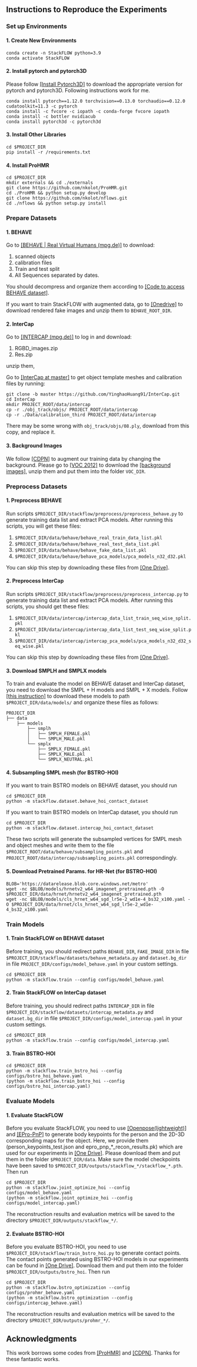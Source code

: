 ## Instructions to Reproduce the Experiments

### Set up Environments

#### 1. Create New Environments

```
conda create -n StackFLOW python=3.9
conda activate StackFLOW
```

#### 2. Install pytorch and pytorch3D

Please follow [[Install Pytorch3D]](https://github.com/facebookresearch/pytorch3d/blob/main/INSTALL.md) to download the appropriate version for pytorch and pytorch3D. Following instructions work for me.

```
conda install pytorch==1.12.0 torchvision==0.13.0 torchaudio==0.12.0 cudatoolkit=11.3 -c pytorch
conda install -c fvcore -c iopath -c conda-forge fvcore iopath
conda install -c bottler nvidiacub
conda install pytorch3d -c pytorch3d
```

#### 3. Install Other Libraries

```
cd $PROJECT_DIR
pip install -r /requirements.txt
```

#### 4. Install ProHMR

```
cd $PROJECT_DIR
mkdir externals && cd ./externals
git clone https://github.com/nkolot/ProHMR.git
cd ./ProHMR && python setup.py develop
git clone https://github.com/nkolot/nflows.git 
cd ./nflows && python setup.py install
```

### Prepare Datasets

#### 1. BEHAVE

Go to [[BEHAVE | Real Virtual Humans (mpg.de)]](https://virtualhumans.mpi-inf.mpg.de/behave/license.html) to download:

1. scanned objects
2. calibration files
3. Train and test split
4. All Sequences separated by dates.

You should decompress and organize them according to [[Code to access BEHAVE dataset]](https://github.com/xiexh20/behave-dataset).

If you want to train StackFLOW with augmented data, go to [[Onedrive]](https://shanghaitecheducn-my.sharepoint.com/:f:/g/personal/huochf_shanghaitech_edu_cn/Ehb3XsrhnxtMmbziYUPlyKsBOQMdL8BtMTxqUoQXXK8Wrg?e=IylOnn) to download rendered fake images and unzip them to `BEHAVE_ROOT_DIR`.

#### 2. InterCap

Go to [[INTERCAP (mpg.de)]](https://intercap.is.tue.mpg.de/download.php) to log in and download:

1. RGBD_images.zip
2. Res.zip

unzip them, 

Go to [[InterCap at master]](https://github.com/YinghaoHuang91/InterCap/tree/master) to get object template meshes and calibration files by running:

```
git clone -b master https://github.com/YinghaoHuang91/InterCap.git
cd InterCap
mkdir PROJECT_ROOT/data/intercap
cp -r ./obj_track/objs/ PROJECT_ROOT/data/intercap
cp -r ./Data/calibration_third PROJECT_ROOT/data/intercap
```

There may be some wrong with `obj_track/objs/08.ply`, download from this copy, and replace it.

#### 3. Background Images

We follow [[CDPN]](https://github.com/LZGMatrix/CDPN_ICCV2019_ZhigangLi) to augment our training data by changing the background. Please go to [[VOC 2012]](http://host.robots.ox.ac.uk/pascal/VOC/index.html) to download the [[background images]](http://host.robots.ox.ac.uk/pascal/VOC/voc2012/VOCtrainval_11-May-2012.tar), unzip them and put them into the folder `VOC_DIR`.

### Preprocess Datasets

#### 1. Preprocess BEHAVE

Run scripts `$PROJECT_DIR/stackflow/preprocess/preprocess_behave.py` to generate training data list and extract PCA models. After running this scripts, you will get these files:

1. `$PROJECT_DIR/data/behave/behave_real_train_data_list.pkl`
2. `$PROJECT_DIR/data/behave/behave_real_test_data_list.pkl`
3. `$PROJECT_DIR/data/behave/behave_fake_data_list.pkl`
4. `$PROJECT_DIR/data/behave/behave_pca_models/pca_models_n32_d32.pkl`

You can skip this step by downloading these files from [[One Drive]](https://shanghaitecheducn-my.sharepoint.com/:f:/g/personal/huochf_shanghaitech_edu_cn/EkDEAudBnVxMknCx0JpO6iEB2Jk13A3KtENLib7XkDP3bA?e=8mt1ui).

#### 2. Preprocess InterCap

Run scripts `$PROJECT_DIR/stackflow/preprocess/preprocess_intercap.py` to generate training data list and extract PCA models. After running this scripts, you should get these files:

1. `$PROJECT_DIR/data/intercap/intercap_data_list_train_seq_wise_split.pkl`
2. `$PROJECT_DIR/data/intercap/intercap_data_list_test_seq_wise_split.pkl`
3. `$PROJECT_DIR/data/intercap/intercap_pca_models/pca_models_n32_d32_seq_wise.pkl`

You can skip this step by downloading these files from [[One Drive]](https://shanghaitecheducn-my.sharepoint.com/:f:/g/personal/huochf_shanghaitech_edu_cn/EkDEAudBnVxMknCx0JpO6iEB2Jk13A3KtENLib7XkDP3bA?e=8mt1ui).

#### 3. Download SMPLH and SMPLX models

To train and evaluate the model on BEHAVE dataset and InterCap dataset, you need to download the SMPL + H models and SMPL + X models. Follow [[this instruction]](https://github.com/vchoutas/smplx) to download these models to path `$PROJECT_DIR/data/models/` and organize these files as follows:

```
PROJECT_DIR
├── data
    ├── models
        ├── smplh
        │   ├── SMPLH_FEMALE.pkl
        │   └── SMPLH_MALE.pkl
        └── smplx
            ├── SMPLX_FEMALE.pkl
            ├── SMPLX_MALE.pkl
            └── SMPLX_NEUTRAL.pkl
```

#### 4. Subsampling SMPL mesh (for BSTRO-HOI)

If you want to train BSTRO models on BEHAVE dataset, you should run

```
cd $PROJECT_DIR
python -m stackflow.dataset.behave_hoi_contact_dataset
```

If you want to train BSTRO models on InterCap dataset, you should run

```
cd $PROJECT_DIR
python -m stackflow.dataset.intercap_hoi_contact_dataset
```

These two scripts will generate the subsampled vertices for SMPL mesh and object meshes and write them to the file `$PROJECT_ROOT/data/behave/subsampling_points.pkl` and `PROJECT_ROOT/data/intercap/subsampling_points.pkl` correspondingly.

#### 5. Download Pretrained Params. for HR-Net (for BSTRO-HOI)

```
BLOB='https://datarelease.blob.core.windows.net/metro'
wget -nc $BLOB/models/hrnetv2_w64_imagenet_pretrained.pth -O $PROJECT_DIR/data/hrnet/hrnetv2_w64_imagenet_pretrained.pth
wget -nc $BLOB/models/cls_hrnet_w64_sgd_lr5e-2_wd1e-4_bs32_x100.yaml -O $PROJECT_DIR/data/hrnet/cls_hrnet_w64_sgd_lr5e-2_wd1e-4_bs32_x100.yaml
```

### Train Models

#### 1. Train StackFLOW on BEHAVE dataset

Before training, you should redirect paths  `BEHAVE_DIR`, `FAKE_IMAGE_DIR` in file `$PROJECT_DIR/stackflow/datasets/behave_metadata.py` and `dataset.bg_dir` in file `PROJECT_DIR/configs/model_behave.yaml` in your custom settings.

```
cd $PROJECT_DIR
python -m stackflow.train --config configs/model_behave.yaml
```

#### 2. Train StackFLOW on InterCap dataset

Before training, you should redirect paths  `INTERCAP_DIR` in file `$PROJECT_DIR/stackflow/datasets/intercap_metadata.py` and `dataset.bg_dir` in file `$PROJECT_DIR/configs/model_intercap.yaml` in your custom settings.

```
cd $PROJECT_DIR
python -m stackflow.train --config configs/model_intercap.yaml
```

#### 3. Train BSTRO-HOI

```
cd $PROJECT_DIR
python -m stackflow.train_bstro_hoi --config configs/bstro_hoi_behave.yaml
(python -m stackflow.train_bstro_hoi --config configs/bstro_hoi_intercap.yaml)
```

### Evaluate Models

#### 1. Evaluate StackFLOW

Before you evaluate StackFLOW, you need to use [[Openpose(lightweight)]](https://github.com/Daniil-Osokin/lightweight-human-pose-estimation.pytorch) and [[EPro-PnP]](https://github.com/tjiiv-cprg/EPro-PnP) to generate body keypoints for the person and the 2D-3D corresponding maps for the object. Here, we provide them (person_keypoints_test.json and epro_pnp\_*_recon_results.pk) which are used for our experiments in [[One Drive]](https://shanghaitecheducn-my.sharepoint.com/:f:/g/personal/huochf_shanghaitech_edu_cn/EkDEAudBnVxMknCx0JpO6iEB2Jk13A3KtENLib7XkDP3bA?e=8mt1ui). Please download them and put them in the folder `$PROJECT_DIR/data`.  Make sure the model checkpoints have been saved to `$PROJECT_DIR/outputs/stackflow_*/stackflow_*.pth`. Then run

```
cd $PROJECT_DIR
python -m stackflow.joint_optimize_hoi --config configs/model_behave.yaml
(python -m stackflow.joint_optimize_hoi --config configs/model_intercap.yaml)
```

The reconstruction results and evaluation metrics will be saved to the directory `$PROJECT_DIR/outputs/stackflow_*/`.

#### 2. Evaluate BSTRO-HOI

Before you evaluate BSTRO-HOI, you need to use `$PROJECT_DIR/stackflow/train_bstro_hoi.py` to generate contact points. The contact points generated using BSTRO-HOI models in our experiments can be found in [[One Drive]]([outputs](https://shanghaitecheducn-my.sharepoint.com/:f:/g/personal/huochf_shanghaitech_edu_cn/EtE10I5tSjBJkYAT_3djn_YBpQQm0ud8PNhqVvM5KrPItQ?e=dv7AKR)).  Download them and put them into the folder `$PROJECT_DIR/outputs/bstro_hoi`. Then run

```
cd $PROJECT_DIR
python -m stackflow.bstro_optimization --config configs/prohmr_behave.yaml
(python -m stackflow.bstro_optimization --config configs/intercap_behave.yaml)
```

The reconstruction results and evaluation metrics will be saved to the directory `$PROJECT_DIR/outputs/prohmr_*/`.

## Acknowledgments

This work borrows some codes from [[ProHMR]](https://github.com/nkolot/ProHMR) and [[CDPN]](https://github.com/LZGMatrix/CDPN_ICCV2019_ZhigangLi). Thanks for these fantastic works.